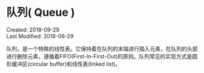 # 队列( Queue )
Created: 2018-09-29  
Last Modified: 2018-09-29  

队列，是一个特殊的线性表。它保持着在队列的末端进行插入元素，在队列的头部进行删除元素，遵循着FIFO(First-In-First-Out)的原则。队列常见的实现方式是圆形缓冲区(circular buffer)和线性表(linked list)。
